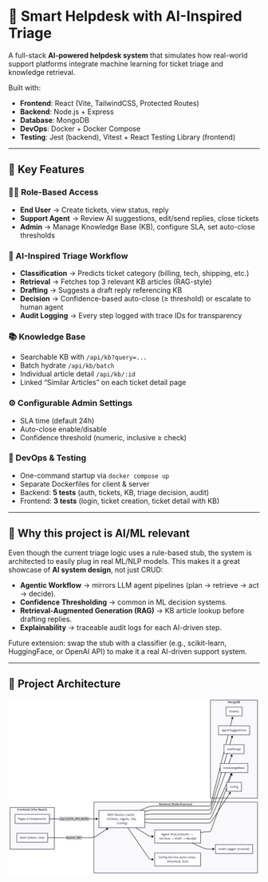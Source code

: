 # 🤖 Smart Helpdesk with AI-Inspired Triage

A full-stack **AI-powered helpdesk system** that simulates how real-world support platforms integrate machine learning for ticket triage and knowledge retrieval.  

Built with:
- **Frontend**: React (Vite, TailwindCSS, Protected Routes)
- **Backend**: Node.js + Express
- **Database**: MongoDB
- **DevOps**: Docker + Docker Compose
- **Testing**: Jest (backend), Vitest + React Testing Library (frontend)

---

## 🌟 Key Features

### 🧑‍💻 Role-Based Access
- **End User** → Create tickets, view status, reply  
- **Support Agent** → Review AI suggestions, edit/send replies, close tickets  
- **Admin** → Manage Knowledge Base (KB), configure SLA, set auto-close thresholds  

### 🤖 AI-Inspired Triage Workflow
- **Classification** → Predicts ticket category (billing, tech, shipping, etc.)  
- **Retrieval** → Fetches top 3 relevant KB articles (RAG-style)  
- **Drafting** → Suggests a draft reply referencing KB  
- **Decision** → Confidence-based auto-close (≥ threshold) or escalate to human agent  
- **Audit Logging** → Every step logged with trace IDs for transparency  

### 📚 Knowledge Base
- Searchable KB with `/api/kb?query=...`  
- Batch hydrate `/api/kb/batch`  
- Individual article detail `/api/kb/:id`  
- Linked “Similar Articles” on each ticket detail page  

### ⚙️ Configurable Admin Settings
- SLA time (default 24h)  
- Auto-close enable/disable  
- Confidence threshold (numeric, inclusive ≥ check)  

### 🚀 DevOps & Testing
- One-command startup via `docker compose up`  
- Separate Dockerfiles for client & server  
- Backend: **5 tests** (auth, tickets, KB, triage decision, audit)  
- Frontend: **3 tests** (login, ticket creation, ticket detail with KB)  

---

## 🧠 Why this project is AI/ML relevant
Even though the current triage logic uses a rule-based stub, the system is architected to easily plug in real ML/NLP models. This makes it a great showcase of **AI system design**, not just CRUD:

- **Agentic Workflow** → mirrors LLM agent pipelines (plan → retrieve → act → decide).  
- **Confidence Thresholding** → common in ML decision systems.  
- **Retrieval-Augmented Generation (RAG)** → KB article lookup before drafting replies.  
- **Explainability** → traceable audit logs for each AI-driven step.  

Future extension: swap the stub with a classifier (e.g., scikit-learn, HuggingFace, or OpenAI API) to make it a real AI-driven support system.

---

## 📂 Project Architecture

![Architecture Diagram](docs/architecture.png)
